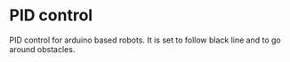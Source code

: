 # PID control
PID control for arduino based robots. It is set to follow black line and to go around obstacles.
